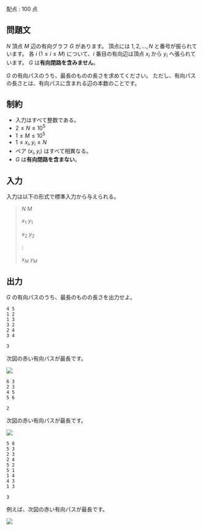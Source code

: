 配点 : $100$ 点

## 問題文

$N$ 頂点 $M$ 辺の有向グラフ $G$ があります。
頂点には $1, 2, \ldots, N$ と番号が振られています。
各 $i$ ($1 \leq i \leq M$) について、$i$ 番目の有向辺は頂点 $x_i$ から $y_i$ へ張られています。
$G$ は**有向閉路を含みません**。

$G$ の有向パスのうち、最長のものの長さを求めてください。
ただし、有向パスの長さとは、有向パスに含まれる辺の本数のことです。

## 制約

- 入力はすべて整数である。
- $2 \leq N \leq 10^5$
- $1 \leq M \leq 10^5$
- $1 \leq x_i, y_i \leq N$
- ペア $(x_i, y_i)$ はすべて相異なる。
- $G$ は**有向閉路を含まない**。

## 入力

入力は以下の形式で標準入力から与えられる。

> $N$ $M$
> 
> $x_1$ $y_1$
> 
> $x_2$ $y_2$
> 
> $:$
> 
> $x_M$ $y_M$

## 出力

$G$ の有向パスのうち、最長のものの長さを出力せよ。

```input1
4 5
1 2
1 3
3 2
2 4
3 4
```

```output1
3
```

次図の赤い有向パスが最長です。

![](https://img.atcoder.jp/dp/longest_0_muffet.png)

```input2
6 3
2 3
4 5
5 6
```

```output2
2
```

次図の赤い有向パスが最長です。

![](https://img.atcoder.jp/dp/longest_1_muffet.png)

```input3
5 8
5 3
2 3
2 4
5 2
5 1
1 4
4 3
1 3
```

```output3
3
```

例えば、次図の赤い有向パスが最長です。

![](https://img.atcoder.jp/dp/longest_2_muffet.png)